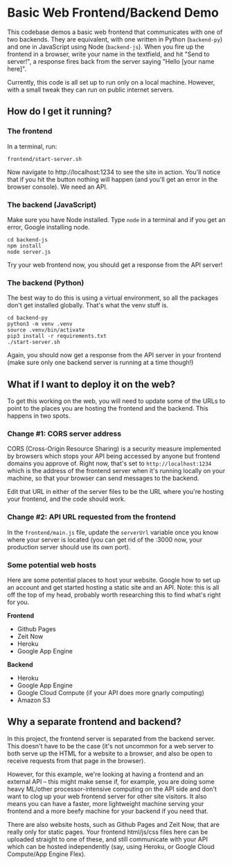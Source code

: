 # Basic Web Frontend/Backend Demo

This codebase demos a basic web frontend that communicates with one of two backends. They are equivalent, with one written in Python (`backend-py`) and one in JavaScript using Node (`backend-js`). When you fire up the frontend in a browser, write your name in the textfield, and hit "Send to server!", a response fires back from the server saying "Hello [your name here]".

Currently, this code is all set up to run only on a local machine. However, with a small tweak they can run on public internet servers.

## How do I get it running?

### The frontend

In a terminal, run:

```
frontend/start-server.sh
```

Now navigate to http://localhost:1234 to see the site in action. You'll notice that if you hit the button nothing will happen (and you'll get an error in the browser console). We need an API.

### The backend (JavaScript)

Make sure you have Node installed. Type `node` in a terminal and if you get an error, Google installing node.

```
cd backend-js
npm install
node server.js
```

Try your web frontend now, you should get a response from the API server!

### The backend (Python)

The best way to do this is using a virtual environment, so all the packages don't get installed globally. That's what the venv stuff is.

```
cd backend-py
python3 -m venv .venv
source .venv/bin/activate
pip3 install -r requirements.txt
./start-server.sh
```

Again, you should now get a response from the API server in your frontend (make sure only one backend server is running at a time though!)

## What if I want to deploy it on the web?

To get this working on the web, you will need to update some of the URLs to point to the places you are hosting the frontend and the backend. This happens in two spots.

### Change #1: CORS server address

CORS (Cross-Origin Resource Sharing) is a security measure implemented by browsers which stops your API being accessed by anyone but frontend domains you approve of. Right now, that's set to `http://localhost:1234` which is the address of the frontend server when it's running locally on your machine, so that your browser can send messages to the backend.

Edit that URL in either of the server files to be the URL where you're hosting your frontend, and the code should work.

### Change #2: API URL requested from the frontend

In the `frontend/main.js` file, update the `serverUrl` variable once you know where your server is located (you can get rid of the :3000 now, your production server should use its own port).

### Some potential web hosts

Here are some potential places to host your website. Google how to set up an account and get started hosting a static site and an API. Note: this is all off the top of my head, probably worth researching this to find what's right for you.

**Frontend**

- Github Pages
- Zeit Now
- Heroku
- Google App Engine

**Backend**

- Heroku
- Google App Engine
- Google Cloud Compute (if your API does more gnarly computing)
- Amazon S3

## Why a separate frontend and backend?

In this project, the frontend server is separated from the backend server. This doesn't have to be the case (it's not uncommon for a web server to both serve up the HTML for a website to a browser, and also be open to receive requests from that page in the browser).

However, for this example, we're looking at having a frontend and an external API – this might make sense if, for example, you are doing some heavy ML/other processor-intensive computing on the API side and don't want to clog up your web frontend server for other site visitors. It also means you can have a faster, more lightweight machine serving your frontend and a more beefy machine for your backend if you need that. 

There are also website hosts, such as Github Pages and Zeit Now, that are really only for static pages. Your frontend html/js/css files here can be uploaded straight to one of these, and still communicate with your API which can be hosted independently (say, using Heroku, or Google Cloud Compute/App Engine Flex).


